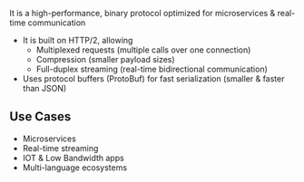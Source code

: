 It is a high-performance, binary protocol optimized for microservices & real-time communication

- It is built on HTTP/2, allowing
	- Multiplexed requests (multiple calls over one connection)
	- Compression (smaller payload sizes)
	- Full-duplex streaming (real-time bidirectional communication)
- Uses protocol buffers (ProtoBuf) for fast serialization (smaller & faster than JSON)
## Use Cases

- Microservices
- Real-time streaming
- IOT & Low Bandwidth apps
- Multi-language ecosystems